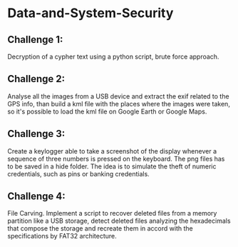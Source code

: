 # Data-and-System-Security

## Challenge 1:
Decryption of a cypher text using a python script, brute force approach.

## Challenge 2:
Analyse all the images from a USB device and extract the exif related to the GPS info, than build a kml file with the places where the images were taken, so it's possible to load the kml file on Google Earth or Google Maps.

## Challenge 3:
Create a keylogger able to take a screenshot of the display whenever a sequence of three numbers is pressed on the keyboard. The png files has to be saved in a hide folder.
The idea is to simulate the theft of numeric credentials, such as pins or banking credentials.

## Challenge 4:
File Carving. Implement a script to recover deleted files from a memory partition like a USB storage, detect deleted files analyzing the hexadecimals that compose the storage and recreate them in accord with the specifications by FAT32 architecture.

